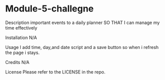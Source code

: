 # Module-5-challegne
Description
important events to a daily planner
SO THAT I can manage my time effectively

Installation
N/A

Usage
I add time, day,and date script and a save button so when i refresh the page i stays.

Credits
N/A

License
Please refer to the LICENSE in the repo.
